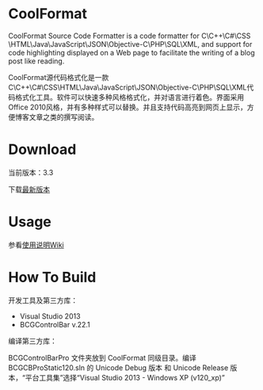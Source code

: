 CoolFormat
==========
CoolFormat Source Code Formatter is a code formatter for C\C++\C#\CSS \HTML\Java\JavaScript\JSON\Objective-C\PHP\SQL\XML, and support for code highlighting displayed on a Web page to facilitate the writing of a blog post like reading.

CoolFormat源代码格式化是一款C\C++\C#\CSS\HTML\Java\JavaScript\JSON\Objective-C\PHP\SQL\XML代码格式化工具。软件可以快速多种风格格式化，并对语言进行着色。界面采用Office 2010风格，并有多种样式可以替换。并且支持代码高亮到网页上显示，方便博客文章之类的撰写阅读。

# Download #
当前版本：3.3

下载[最新版本](https://sourceforge.net/projects/coolformat/files/Release/)

# Usage #
参看[使用说明Wiki](https://github.com/akof1314/CoolFormat/wiki)

# How To Build #
开发工具及第三方库：

- Visual Studio 2013
- BCGControlBar v.22.1

编译第三方库：

BCGControlBarPro 文件夹放到 CoolFormat 同级目录。编译 BCGCBProStatic120.sln 的 Unicode Debug 版本 和 Unicode Release 版本，“平台工具集”选择“Visual Studio 2013 - Windows XP (v120_xp)”